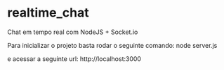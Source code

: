 # realtime_chat
Chat em tempo real com NodeJS + Socket.io


Para inicializar o projeto basta rodar o seguinte comando:
node server.js

e acessar a seguinte url:
http://localhost:3000
